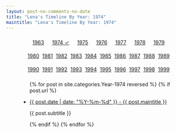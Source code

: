 ```yaml
---
layout: post-no-comments-no-date
title: "Lena's Timeline By Year: 1974"
maintitle: "Lena's Timeline By Year: 1974"
---
```


<figure class="fig3">
<div class="CardLayout">
<div class="CardItem">
<div style="padding: 10px; border-radius: 5px; text-align: center; display: flex; justify-content: space-evenly;">
<a href="/category/year-1963">1963</a>
<a href="/category/year-1974">1974 ✓</a>
<a href="/category/year-1975">1975</a>
<a href="/category/year-1976">1976</a>
<a href="/category/year-1977">1977</a>
<a href="/category/year-1978">1978</a>
<a href="/category/year-1979">1979</a>
</div>
<div style="padding: 10px; border-radius: 5px; text-align: center; display: flex; justify-content: space-evenly;">
<a href="/category/year-1980">1980</a>
<a href="/category/year-1981">1981</a>
<a href="/category/year-1982">1982</a>
<a href="/category/year-1983">1983</a>
<a href="/category/year-1984">1984</a>
<a href="/category/year-1985">1985</a>
<a href="/category/year-1986">1986</a>
<a href="/category/year-1987">1987</a>
<a href="/category/year-1988">1988</a>
<a href="/category/year-1989">1989</a>
</div>
<div style="padding: 10px; border-radius: 5px; text-align: center; display: flex; justify-content: space-evenly;">
<a href="/category/year-1990">1990</a>
<a href="/category/year-1991">1991</a>
<a href="/category/year-1992">1992</a>
<a href="/category/year-1993">1993</a>
<a href="/category/year-1994">1994</a>
<a href="/category/year-1995">1995</a>
<a href="/category/year-1996">1996</a>
<a href="/category/year-1997">1997</a>
<a href="/category/year-1998">1998</a>
<a href="/category/year-1999">1999</a>
</div>
<div class="CardItem split">
<ul>
{% for post in site.categories.Year-1974 reversed %}
{% if post.url %}
<li>
<p><a href="{{ post.url }}">{{ post.date | date: "%Y-%m-%d" }} - {{ post.maintitle }}</a></p>
<p>{{ post.subtitle }}</p>
</li>
{% endif %}
{% endfor %}
</ul>
</div></div></div>
</figure>
